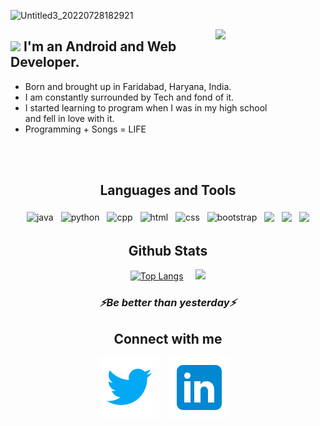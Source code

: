 
![Untitled3_20220728182921](https://user-images.githubusercontent.com/81747739/181511373-f8d5d055-c49e-4108-8a59-e1cc787ec457.png)


   <img src="https://media1.giphy.com/media/qgQUggAC3Pfv687qPC/giphy.gif?cid=ecf05e47gmgmg5ni8eb5s2be7vvow6zgl4knzqrnuzpflfki&rid=giphy.gif&ct=g" width="35%" align ="right" >

        
##  <img src="https://media.giphy.com/media/hvRJCLFzcasrR4ia7z/giphy.gif" width="25px">  I'm an Android  and Web Developer.
 - Born and brought up in Faridabad, Haryana, India. 
 - I am constantly surrounded by Tech and fond of it. 
 - I started learning to program when I was in my high school \
   and fell in love with it.
 - Programming + Songs = LIFE 

<!-- <p align="right">
   <img  src="https://media1.giphy.com/media/qgQUggAC3Pfv687qPC/giphy.gif?cid=ecf05e47gmgmg5ni8eb5s2be7vvow6zgl4knzqrnuzpflfki&rid=giphy.gif&ct=g" />
   </p> -->

 <br />




   
   
<br />

<h2 align ='center'> Languages and Tools </h2>


<p align="center">
 
 
  <!-- For more icons please follow  https://github.com/MikeCodesDotNET/ColoredBadges -->
 

  <img src="https://user-images.githubusercontent.com/81747739/191830942-ee981bbd-f9b0-40f8-8359-d9fc9314620f.png" alt="java" style="vertical-align:top; margin:4px">
  <img src="https://raw.githubusercontent.com/mr-prometheus/README.md/main/svg/dev/languages/python.png" alt="python" style="vertical-align:top; margin:4px">
  <img src="https://raw.githubusercontent.com/mr-prometheus/README.md/main/svg/dev/development/c-plus-plus.png" alt="cpp" style="vertical-align:top; margin:4px">
  <img src="https://raw.githubusercontent.com/mr-prometheus/README.md/main/svg/dev/languages/html.png" alt="html" style="vertical-align:top; margin:4px">
  <img src="https://raw.githubusercontent.com/mr-prometheus/README.md/main/svg/dev/development/css3.svg" alt="css" style="vertical-align:top; margin:4px">
  <img src="https://raw.githubusercontent.com/mr-prometheus/README.md/main/svg/dev/development/bootstrap.svg" alt="bootstrap" style="vertical-align:top; margin:4px">
  <img src="https://user-images.githubusercontent.com/81747739/191831335-5fc7ad3e-8726-424c-a9f5-31a620d2766f.png" style="vertical-align:top; margin:4px">
 <img src="https://user-images.githubusercontent.com/81747739/191831726-094c3237-7f6d-4bf4-b3e3-a95eb3619513.png" style="vertical-align:top; margin:4px">
 <img src="https://user-images.githubusercontent.com/81747739/191831752-89958a71-c8d7-4c16-9195-5b8e748d260d.png" style="vertical-align:top; margin:4px">



</p>


<div align='center'>

## Github Stats



[![Top Langs](https://github-readme-stats.vercel.app/api/top-langs/?username=ShouryaTyagi042&hide=tex&theme=tokyonight&layout=compact)](https://github.com/anuraghazra/github-readme-stats)
&nbsp; &nbsp;
<img src="https://github-readme-streak-stats.herokuapp.com/?user=ShouryaTyagi042&theme=dark" width="421px" margin="50px">



 <h3 align="center">
   <i>⚡️Be better than yesterday⚡️</i>
  </h3>

  
Connect with me
---
[![website](./img/icons8-twitter.svg)](https://twitter.com/ShouryaTyagi14)
&nbsp;&nbsp;
[![website](./img/icons8-linkedin.svg)](https://www.linkedin.com/in/shourya-tyagi-2b79a5194/)
&nbsp;&nbsp;

</div>




<!---
ShouryaTyagi042/ShouryaTyagi042 is a ✨ special ✨ repository because its `README.md` (this file) appears on your GitHub profile.
You can click the Preview link to take a look at your changes.
--->
